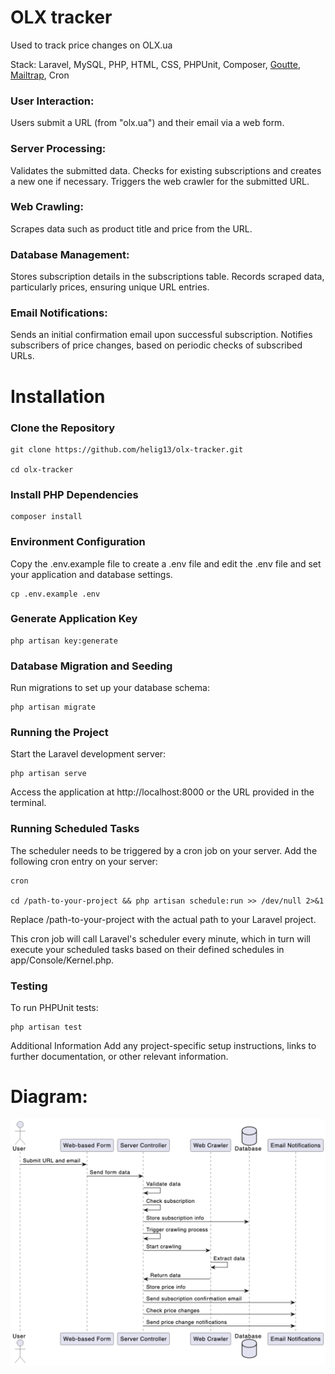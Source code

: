<h1>OLX tracker</h1>
Used to track price changes on OLX.ua

Stack: Laravel, MySQL, PHP, HTML, CSS, PHPUnit, Composer, <a href= 'https://github.com/FriendsOfPHP/Goutte'> Goutte</a>, <a href= 'https://mailtrap.io/'>Mailtrap</a>, Cron
<h3>User Interaction:</h3>

 Users submit a URL (from "olx.ua") and their email via a web form.

<h3>Server Processing:</h3>

Validates the submitted data. 
Checks for existing subscriptions and creates a new one if necessary.
Triggers the web crawler for the submitted URL.

<h3>Web Crawling:</h3>

Scrapes data such as product title and price from the URL.

<h3>Database Management:</h3>

Stores subscription details in the subscriptions table.
Records scraped data, particularly prices, ensuring unique URL entries.

<h3>Email Notifications:</h3>

Sends an initial confirmation email upon successful subscription.
Notifies subscribers of price changes, based on periodic checks of subscribed URLs.

<h1>Installation</h1>

<h3>Clone the Repository</h3>

    git clone https://github.com/helig13/olx-tracker.git

    cd olx-tracker

<h3>Install PHP Dependencies</h3>


    composer install

<h3>Environment Configuration</h3>

Copy the .env.example file to create a .env file and edit the .env file and set your application and database settings.


    cp .env.example .env



<h3>Generate Application Key</h3>



    php artisan key:generate

<h3>Database Migration and Seeding</h3>

Run migrations to set up your database schema:


    php artisan migrate


<h3>Running the Project</h3>

Start the Laravel development server:


    php artisan serve

Access the application at http://localhost:8000 or the URL provided in the terminal.

<h3>Running Scheduled Tasks</h3>

The scheduler needs to be triggered by a cron job on your server. Add the following cron entry on your server:

    cron

    cd /path-to-your-project && php artisan schedule:run >> /dev/null 2>&1

Replace /path-to-your-project with the actual path to your Laravel project.

This cron job will call Laravel's scheduler every minute, which in turn will execute your scheduled tasks based on their defined schedules in app/Console/Kernel.php.

<h3>Testing</h3>
 To run PHPUnit tests:


    php artisan test



Additional Information
Add any project-specific setup instructions, links to further documentation, or other relevant information.


<h1>Diagram:</h1>

<img src="./public/diagram.png">
